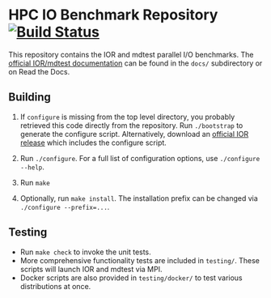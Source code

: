 # HPC IO Benchmark Repository [![Build Status](https://travis-ci.org/hpc/ior.svg?branch=master)](https://travis-ci.org/hpc/ior)

This repository contains the IOR and mdtest parallel I/O benchmarks.  The
[official IOR/mdtest documentation][] can be found in the `docs/` subdirectory
or on Read the Docs.

## Building

1. If `configure` is missing from the top level directory, you probably
   retrieved this code directly from the repository.  Run `./bootstrap`
   to generate the configure script.  Alternatively, download an
   [official IOR release][] which includes the configure script.

1. Run `./configure`.  For a full list of configuration options, use
   `./configure --help`.

2. Run `make`

3. Optionally, run `make install`.  The installation prefix
   can be changed via `./configure --prefix=...`.

## Testing

* Run `make check` to invoke the unit tests.
* More comprehensive functionality tests are included in `testing/`.  These
  scripts will launch IOR and mdtest via MPI.
* Docker scripts are also provided in `testing/docker/` to test various
  distributions at once.  

[official IOR release]: https://github.com/hpc/ior/releases
[official IOR/mdtest documentation]: http://ior.readthedocs.org/
